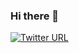 ### Hi there 👋

[![Twitter URL](https://img.shields.io/twitter/url/https/twitter.com/wang_zuo.svg?style=social&label=Follow%20%40wang_zuo)](https://twitter.com/wang_zuo)
